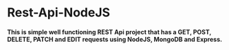 # Rest-Api-NodeJS
#### This is simple well functioning REST Api project that has a GET, POST, DELETE, PATCH and EDIT requests using NodeJS, MongoDB and Express.
